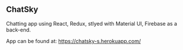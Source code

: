 ## ChatSky

Chatting app using React, Redux, stlyed with Material UI, Firebase as a back-end.

App can be found at: https://chatsky-s.herokuapp.com/
